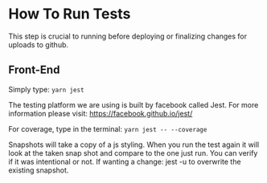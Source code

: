 How To Run Tests
================

This step is crucial to running before deploying or finalizing changes for uploads to github.

Front-End
---------

Simply type: ```yarn jest```  

The testing platform we are using is built by facebook called Jest. For more information please visit: 
https://facebook.github.io/jest/

For coverage, type in the terminal: ```yarn jest -- --coverage```  

Snapshots will take a copy of a js styling. When you run the test again it will look at the taken snap shot and compare
to the one just run. You can verify if it was intentional or not. If wanting a change: jest -u to overwrite the existing
snapshot.
      
